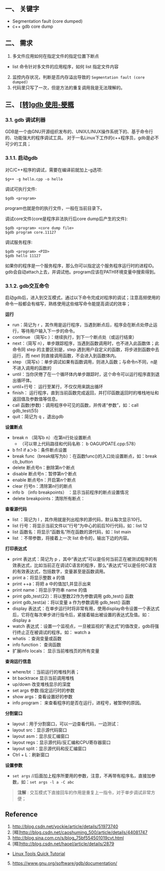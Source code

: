 ## 一、 关键字
- Segmentation fault (core dumped)
- c++ gdb core dump

## 二、 需求
1. 多文件应用如何在指定文件的指定位置下断点
  - list 命令针对多文件的应用程序，如何 list 指定文件内容
2. 监控内存状况，判断是否内存溢出导致的 `Segmentation fault (core dumped)`
3. 代码里只写了一次，但是方法的重复调用我是无法理解的。

## 三、 [[转]gdb 使用-梗概](http://linuxtools-rst.readthedocs.io/zh_CN/latest/tool/gdb.html)
### 3.1. gdb 调试利器
GDB是一个由GNU开源组织发布的、UNIX/LINUX操作系统下的、基于命令行的、功能强大的程序调试工具。 对于一名Linux下工作的c++程序员，gdb是必不可少的工具；

### 3.1.1. 启动gdb
对C/C++程序的调试，需要在编译前就加上-g选项:
```
$g++ -g hello.cpp -o hello
```
调试可执行文件:
```
$gdb <program>
```
program也就是你的执行文件，一般在当前目录下。

调试core文件(core是程序非法执行后core dump后产生的文件):
```
$gdb <program> <core dump file>
$gdb program core.11127
```
调试服务程序:
```
$gdb <program> <PID>
$gdb hello 11127
```
如果你的程序是一个服务程序，那么你可以指定这个服务程序运行时的进程ID。gdb会自动attach上去，并调试他。program应该在PATH环境变量中搜索得到。

### 3.1.2. gdb交互命令
启动gdb后，进入到交互模式，通过以下命令完成对程序的调试；注意高频使用的命令一般都会有缩写，熟练使用这些缩写命令能提高调试的效率；

**运行**
- run：简记为 r ，其作用是运行程序，当遇到断点后，程序会在断点处停止运行，等待用户输入下一步的命令。
- continue （简写c ）：继续执行，到下一个断点处（或运行结束）
- next：（简写 n），单步跟踪程序，当遇到函数调用时，也不进入此函数体；此命令同 step 的主要区别是，step 遇到用户自定义的函数，将步进到函数中去运行，而 next 则直接调用函数，不会进入到函数体内。
- step （简写s）：单步调试如果有函数调用，则进入函数；与命令n不同，n是不进入调用的函数的
- until：当你厌倦了在一个循环体内单步跟踪时，这个命令可以运行程序直到退出循环体。
- until+行号： 运行至某行，不仅仅用来跳出循环
- finish： 运行程序，直到当前函数完成返回，并打印函数返回时的堆栈地址和返回值及参数值等信息。
- call 函数(参数)：调用程序中可见的函数，并传递“参数”，如：call gdb_test(55)
- quit：简记为 q ，退出gdb

**设置断点**
- break n （简写b n）:在第n行处设置断点
  - （可以带上代码路径和代码名称： b OAGUPDATE.cpp:578）
- b fn1 if a＞b：条件断点设置
- break func（break缩写为b）：在函数func()的入口处设置断点，如：break cb_button
- delete 断点号n：删除第n个断点
- disable 断点号n：暂停第n个断点
- enable 断点号n：开启第n个断点
- clear 行号n：清除第n行的断点
- info b （info breakpoints） ：显示当前程序的断点设置情况
- delete breakpoints：清除所有断点：

**查看源代码**
- list ：简记为 l ，其作用就是列出程序的源代码，默认每次显示10行。
- list 行号：将显示当前文件以“行号”为中心的前后10行代码，如：list 12
- list 函数名：将显示“函数名”所在函数的源代码，如：list main
- list ：不带参数，将接着上一次 list 命令的，输出下边的内容。

**打印表达式**
- print 表达式：简记为 p ，其中“表达式”可以是任何当前正在被测试程序的有效表达式，比如当前正在调试C语言的程序，那么“表达式”可以是任何C语言的有效表达式，包括数字，变量甚至是函数调用。
- print a：将显示整数 a 的值
- print ++a：将把 a 中的值加1,并显示出来
- print name：将显示字符串 name 的值
- print gdb_test(22)：将以整数22作为参数调用 gdb_test() 函数
- print gdb_test(a)：将以变量 a 作为参数调用 gdb_test() 函数
- display 表达式：在单步运行时将非常有用，使用display命令设置一个表达式后，它将在每次单步进行指令后，紧接着输出被设置的表达式及值。如： display a
- watch 表达式：设置一个监视点，一旦被监视的“表达式”的值改变，gdb将强行终止正在被调试的程序。如： watch a
- whatis ：查询变量或函数
- info function： 查询函数
- 扩展info locals： 显示当前堆栈页的所有变量

**查询运行信息**
- where/bt ：当前运行的堆栈列表；
- bt backtrace 显示当前调用堆栈
- up/down 改变堆栈显示的深度
- set args 参数:指定运行时的参数
- show args：查看设置好的参数
- info program： 来查看程序的是否在运行，进程号，被暂停的原因。

**分割窗口**
- layout：用于分割窗口，可以一边查看代码，一边测试：
- layout src：显示源代码窗口
- layout asm：显示反汇编窗口
- layout regs：显示源代码/反汇编和CPU寄存器窗口
- layout split：显示源代码和反汇编窗口
- Ctrl + L：刷新窗口

**设置参数**
- `set args`  //后面加上程序所要用的参数，注意，不再带有程序名，直接加参数，如：`set args -l a -C abc`

>**注解** :
>交互模式下直接回车的作用是重复上一指令，对于单步调试非常方便；



## Reference
1. http://blog.csdn.net/yockie/article/details/51973740
2. [精]http://blog.csdn.net/caoshuming_500/article/details/44081747
3. http://blog.sina.com.cn/s/blog_75bf554501019cvt.html
4. [精]http://blog.csdn.net/haoel/article/details/2879
  - [Linux Tools Quick Tutorial](http://linuxtools-rst.readthedocs.io/zh_CN/latest/tool/gdb.html)
5. https://www.gnu.org/software/gdb/documentation/
